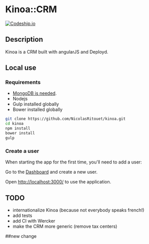 Kinoa::CRM
=======
[![Codeship.io](https://www.codeship.io/projects/9900cea0-b910-0131-2051-6e04503967cb/status)](https://www.codeship.io)

## Description

Kinoa is a CRM built with angularJS and Deployd.

## Local use

### Requirements

* [MongoDB is needed](http://docs.mongodb.org/manual/installation/).
* Nodejs
* Gulp installed globally
* Bower installed globally

````bash
git clone https://github.com/NicolasRitouet/kinoa.git
cd kinoa
npm install
bower install
gulp
````
### Create a user
When starting the app for the first time, you'll need to add a user:  

Go to the [Dashboard](http://localhost:3000/dashboard) and create a new user.

Open [http://localhost:3000/](http://localhost:3000/) to use the application.


## TODO

- internationalize Kinoa (because not everybody speaks french!)
- add tests
- add CI with Wercker
- make the CRM more generic (remove tax centers)

##new change
